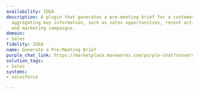 ```yaml
---
availability: IDEA
description: A plugin that generates a pre-meeting brief for a customer account by
  aggregating key information, such as sales opportunities, recent activities, contacts,
  and marketing campaigns.
domain:
- Sales
fidelity: IDEA
name: Generate a Pre-Meeting Brief
purple_chat_link: https://marketplace.moveworks.com/purple-chat?conversation=%7B%22messages%22%3A%5B%7B%22parts%22%3A%5B%7B%22richText%22%3A%22I+need+a+pre-meeting+brief.%22%7D%5D%2C%22role%22%3A%22user%22%7D%2C%7B%22parts%22%3A%5B%7B%22reasoningSteps%22%3A%5B%7B%22richText%22%3A%22%3Cp+xmlns%3D%5C%22http%3A%2F%2Fwww.w3.org%2F1999%2Fxhtml%5C%22%3EConnecting+to+%3Cb%3ESalesforce%3C%2Fb%3E+to+retrieve+your+accounts.%3C%2Fp%3E%22%2C%22status%22%3A%22success%22%7D%5D%7D%2C%7B%22richText%22%3A%22%3Cp+xmlns%3D%5C%22http%3A%2F%2Fwww.w3.org%2F1999%2Fxhtml%5C%22%3EOf+course.+Here+is+a+list+of+your+accounts.+Which+one+is+the+meeting+with%3F+Please+reply+with+the+number.%3C%2Fp%3E%3Col+xmlns%3D%5C%22http%3A%2F%2Fwww.w3.org%2F1999%2Fxhtml%5C%22%3E%3Cli%3EApex+Solutions%3C%2Fli%3E%3Cli%3EGlobal+Exports+Inc.%3C%2Fli%3E%3Cli%3EInnovatech+Builders%3C%2Fli%3E%3Cli%3ESummit+Financial%3C%2Fli%3E%3Cli%3EQuantum+industries%3C%2Fli%3E%3C%2Fol%3E%22%7D%5D%2C%22role%22%3A%22assistant%22%7D%2C%7B%22parts%22%3A%5B%7B%22richText%22%3A%221%22%7D%5D%2C%22role%22%3A%22user%22%7D%2C%7B%22parts%22%3A%5B%7B%22reasoningSteps%22%3A%5B%7B%22richText%22%3A%22%3Cp+xmlns%3D%5C%22http%3A%2F%2Fwww.w3.org%2F1999%2Fxhtml%5C%22%3ERetrieving+information+for+%3Cb%3EApex+Solutions%3C%2Fb%3E+from+Salesforce%3C%2Fp%3E%22%2C%22status%22%3A%22success%22%7D%2C%7B%22richText%22%3A%22%3Cp+xmlns%3D%5C%22http%3A%2F%2Fwww.w3.org%2F1999%2Fxhtml%5C%22%3ECompiling+brief%3C%2Fp%3E%22%2C%22status%22%3A%22success%22%7D%5D%7D%2C%7B%22richText%22%3A%22%3Cp+xmlns%3D%5C%22http%3A%2F%2Fwww.w3.org%2F1999%2Fxhtml%5C%22%3EHere+is+the+pre-meeting+brief+for+%3Cstrong%3EApex+Solutions%3C%2Fstrong%3E%3A%3C%2Fp%3E%3Cp+xmlns%3D%5C%22http%3A%2F%2Fwww.w3.org%2F1999%2Fxhtml%5C%22%3E%3Cstrong%3EOpen+Opportunities%3C%2Fstrong%3E%3C%2Fp%3E%3Cul+xmlns%3D%5C%22http%3A%2F%2Fwww.w3.org%2F1999%2Fxhtml%5C%22%3E%3Cli%3EName%3A+Project+Highlander+Expansion%3C%2Fli%3E%3Cli%3EStage%3A+Proposal%2FPrice+Quote%3C%2Fli%3E%3Cli%3EAmount%3A+%24150%2C000%3C%2Fli%3E%3Cli%3ELink%3A+%3Ca+href%3D%5C%22%23%5C%22%3ELink+to+opportunity%3C%2Fa%3E%3C%2Fli%3E%3C%2Ful%3E%3Cp+xmlns%3D%5C%22http%3A%2F%2Fwww.w3.org%2F1999%2Fxhtml%5C%22%3E%3Cstrong%3ERecent+Activity+%28Last+60+Days%29%3C%2Fstrong%3E%3C%2Fp%3E%3Cul+xmlns%3D%5C%22http%3A%2F%2Fwww.w3.org%2F1999%2Fxhtml%5C%22%3E%3Cli%3ECall+Log+%28July+28%2C+2025%29%3A+Discussed+Q4+implementation+timeline.%3C%2Fli%3E%3Cli%3EEmail+%28July+15%2C+2025%29%3A+Sent+over+initial+pricing+proposal.%3C%2Fli%3E%3Cli%3EMeeting+%28June+18%2C+2025%29%3A+Q3+Business+Review.%3C%2Fli%3E%3C%2Ful%3E%3Cp+xmlns%3D%5C%22http%3A%2F%2Fwww.w3.org%2F1999%2Fxhtml%5C%22%3E%3Cstrong%3EKey+Contacts%3C%2Fstrong%3E%3C%2Fp%3E%3Cul+xmlns%3D%5C%22http%3A%2F%2Fwww.w3.org%2F1999%2Fxhtml%5C%22%3E%3Cli%3EName%3A+Michael+Johnson%2C+VP+of+Operations%3C%2Fli%3E%3Cli%3EName%3A+Sarah+Davis%2C+Director+of+IT%3C%2Fli%3E%3C%2Ful%3E%3Cp+xmlns%3D%5C%22http%3A%2F%2Fwww.w3.org%2F1999%2Fxhtml%5C%22%3E%3Cstrong%3EOpen+Support+Cases%3C%2Fstrong%3E%3C%2Fp%3E%3Cul+xmlns%3D%5C%22http%3A%2F%2Fwww.w3.org%2F1999%2Fxhtml%5C%22%3E%3Cli%3ECase+%230018432%3A+Integration+question+regarding+API+limits.+Status%3A+Pending+Eng.%3C%2Fli%3E%3C%2Ful%3E%22%7D%2C%7B%22citations%22%3A%5B%7B%22citationTitle%22%3A%22Apex+Solutions%22%2C%22connectorName%22%3A%22salesforce%22%7D%2C%7B%22citationTitle%22%3A%22Project+Highlander+Expansion%22%2C%22connectorName%22%3A%22salesforce%22%7D%2C%7B%22citationTitle%22%3A%22Case+%230018432%22%2C%22connectorName%22%3A%22zendesk%22%7D%5D%7D%5D%2C%22role%22%3A%22assistant%22%7D%5D%7D
solution_tags:
- Sales
systems:
- salesforce

---
```

